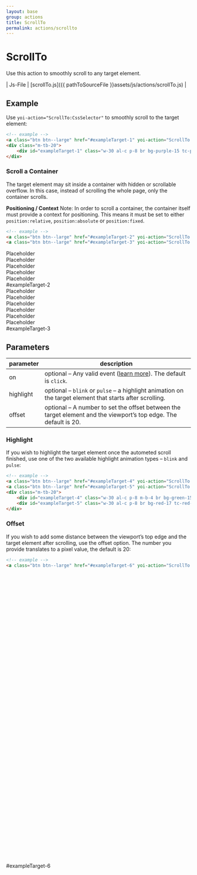 ```yaml
---
layout: base
group: actions
title: ScrollTo
permalink: actions/scrollto
---
```


# ScrollTo

<p class="intro">Use this action to smoothly scroll to any target element.</p>

| Js-File | [scrollTo.js]({{ pathToSourceFile }}assets/js/actions/scrollTo.js) |

## Example

Use `yoi-action="ScrollTo:CssSelector"` to smoothly scroll to the target element:

```html
<!-- example -->
<a class="btn btn--large" href="#exampleTarget-1" yoi-action="ScrollTo:#exampleTarget-1;">Scroll to #exampleTarget-1</a>
<div class="m-tb-20">
    <div id="exampleTarget-1" class="w-30 al-c p-8 br bg-purple-15 tc-purple-24 fs-15">#exampleTarget-1</div>
</div>
```

### Scroll a Container

The target element may sit inside a container with hidden or scrollable overflow. In this case, instead of scrolling the whole page, only the container scrolls.

<p class="hint"><b>Positioning / Context</b> Note: In order to scroll a container, the container itself must provide a context for positioning. This means it must be set to either <code>position:relative</code>, <code>position:absolute</code> or <code>position:fixed</code>.</p>

```html
<!-- example -->
<a class="btn btn--large" href="#exampleTarget-2" yoi-action="ScrollTo:#exampleTarget-2;">Scroll to #exampleTarget-2</a>
<a class="btn btn--large" href="#exampleTarget-3" yoi-action="ScrollTo:#exampleTarget-3;">Scroll to #exampleTarget-3</a>
```

<div class="m-t-4 h-40 p-4 br b-all bc-main-22 pos-rel scrl-y">
    <div class="w-25 al-c p-8 m-b-2 br bg-main-23 tc-main-12 fs-15">Placeholder</div>
    <div class="w-25 al-c p-8 m-b-2 br bg-main-23 tc-main-12 fs-15">Placeholder</div>
    <div class="w-25 al-c p-8 m-b-2 br bg-main-23 tc-main-12 fs-15">Placeholder</div>
    <div class="w-25 al-c p-8 m-b-2 br bg-main-23 tc-main-12 fs-15">Placeholder</div>
    <div class="w-25 al-c p-8 m-b-2 br bg-main-23 tc-main-12 fs-15">Placeholder</div>
    <div id="exampleTarget-2" class="w-25 al-c p-8 m-b-2 br bg-yellow-20 tc-yellow-8 fs-15">#exampleTarget-2</div>
    <div class="w-25 al-c p-8 m-b-2 br bg-main-23 tc-main-12 fs-15">Placeholder</div>
    <div class="w-25 al-c p-8 m-b-2 br bg-main-23 tc-main-12 fs-15">Placeholder</div>
    <div class="w-25 al-c p-8 m-b-2 br bg-main-23 tc-main-12 fs-15">Placeholder</div>
    <div class="w-25 al-c p-8 m-b-2 br bg-main-23 tc-main-12 fs-15">Placeholder</div>
    <div class="w-25 al-c p-8 m-b-2 br bg-main-23 tc-main-12 fs-15">Placeholder</div>
    <div class="w-25 al-c p-8 m-b-2 br bg-main-23 tc-main-12 fs-15">Placeholder</div>
    <div id="exampleTarget-3" class="w-25 al-c p-8 m-b-2 br bg-yellow-20 tc-yellow-8 fs-15">#exampleTarget-3</div>
</div>

## Parameters

| parameter | description                                                                                                      |
| --------- | ---------------------------------------------------------------------------------------------------------------- |
| on        | optional – Any valid event ([learn more](actions/index.html#the-on-parameter)). The default is `click`.          |
| highlight | optional – `blink` or `pulse` – a highlight animation on the target element that starts after scrolling.         |
| offset    | optional – A number to set the offset between the target element and the viewport’s top edge. The default is 20. |

### Highlight

If you wish to highlight the target element once the autometed scroll finished, use one of the two available highlight animation types – `blink` and `pulse`:

```html
<!-- example -->
<a class="btn btn--large" href="#exampleTarget-4" yoi-action="ScrollTo:#exampleTarget-4; highlight:blink;">Scroll to #exampleTarget-4</a>
<a class="btn btn--large" href="#exampleTarget-5" yoi-action="ScrollTo:#exampleTarget-5; highlight:pulse;">Scroll to #exampleTarget-5</a>
<div class="m-tb-20">
    <div id="exampleTarget-4" class="w-30 al-c p-8 m-b-4 br bg-green-15 tc-green-24 fs-15">#exampleTarget-4</div>
    <div id="exampleTarget-5" class="w-30 al-c p-8 br bg-red-17 tc-red-24 fs-15">#exampleTarget-5</div>
</div>
```

### Offset

If you wish to add some distance between the viewport’s top edge and the target element after scrolling, use the offset option. The number you provide translates to a pixel value, the default is 20:

```html
<!-- example -->
<a class="btn btn--large" href="#exampleTarget-6" yoi-action="ScrollTo:#exampleTarget-6; offset:100;">Scroll to #exampleTarget-6</a>
```

<div style="margin:800px 0;">
    <div id="exampleTarget-6" class="w-30 al-c p-8 m-b-4 br bg-green-15 tc-green-24 fs-15">#exampleTarget-6</div>
</div>